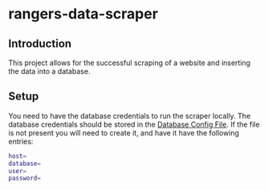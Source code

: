 # rangers-data-scraper
## Introduction
This project allows for the successful scraping of a website and inserting the data into a database.

## Setup
You need to have the database credentials to run the scraper locally. The database credentials should be stored in the [Database Config File](./config/database.ini). If the file is not present you will need to create it, and have it have the following entries:
```sh
host=
database=
user=
password=
```